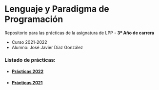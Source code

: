 # Lenguaje y Paradigma de Programación

Repositorio para las prácticas de la asignatura de LPP - **3º Año de carrera**
- Curso 2021-2022
- Alumno: José Javier Díaz González

### Listado de prácticas:
- #### [Prácticas 2022](https://github.com/alu0101128894/LPP/tree/main/2022)

- #### [Prácticas 2021](https://github.com/alu0101128894/LPP/tree/main/2021)
